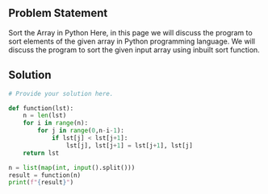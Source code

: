 ## Problem Statement 

Sort the Array in Python
Here, in this page we will discuss the program to sort elements of the given array in Python programming language. We will discuss the program to sort the given input array using inbuilt sort function.
## Solution

```python
# Provide your solution here.

def function(lst):
    n = len(lst)
    for i in range(n):
        for j in range(0,n-i-1):
            if lst[j] < lst[j+1]:
                lst[j], lst[j+1] = lst[j+1], lst[j]
    return lst

n = list(map(int, input().split()))
result = function(n)
print(f"{result}")

